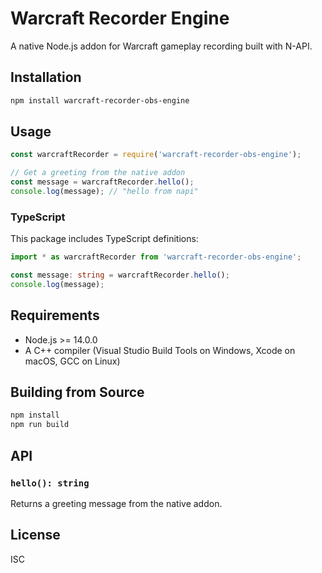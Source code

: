 # Warcraft Recorder Engine

A native Node.js addon for Warcraft gameplay recording built with N-API.

## Installation

```bash
npm install warcraft-recorder-obs-engine
```

## Usage

```javascript
const warcraftRecorder = require('warcraft-recorder-obs-engine');

// Get a greeting from the native addon
const message = warcraftRecorder.hello();
console.log(message); // "hello from napi"
```

### TypeScript

This package includes TypeScript definitions:

```typescript
import * as warcraftRecorder from 'warcraft-recorder-obs-engine';

const message: string = warcraftRecorder.hello();
console.log(message);
```

## Requirements

- Node.js >= 14.0.0
- A C++ compiler (Visual Studio Build Tools on Windows, Xcode on macOS, GCC on Linux)

## Building from Source

```bash
npm install
npm run build
```

## API

### `hello(): string`

Returns a greeting message from the native addon.

## License

ISC
